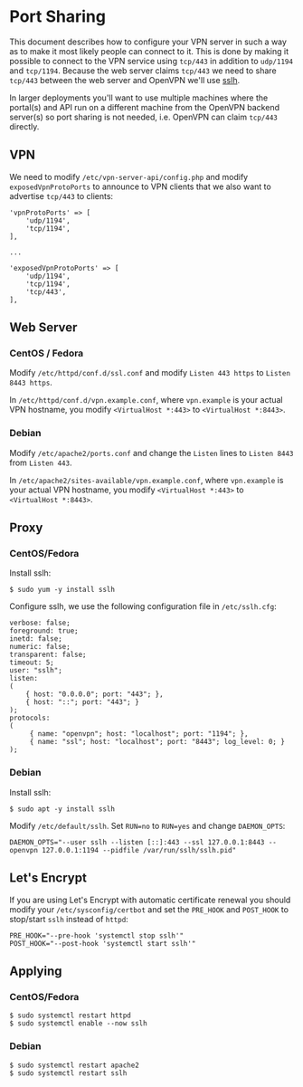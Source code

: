 # Port Sharing

This document describes how to configure your VPN server in such a way as to
make it most likely people can connect to it. This is done by making it 
possible to connect to the VPN service using `tcp/443` in addition to 
`udp/1194` and `tcp/1194`. Because the web server claims `tcp/443` we need to 
share `tcp/443` between the web server and OpenVPN we'll use 
[sslh](https://github.com/yrutschle/sslh).

In larger deployments you'll want to use multiple machines where the portal(s) 
and API run on a different machine from the OpenVPN backend server(s) so port
sharing is not needed, i.e. OpenVPN can claim `tcp/443` directly.

## VPN

We need to modify `/etc/vpn-server-api/config.php` and modify 
`exposedVpnProtoPorts` to announce to VPN clients that we also want to 
advertise `tcp/443` to clients:

    'vpnProtoPorts' => [
        'udp/1194',
        'tcp/1194',
    ],

    ...

    'exposedVpnProtoPorts' => [
        'udp/1194',
        'tcp/1194',
        'tcp/443',
    ],

## Web Server

### CentOS / Fedora

Modify `/etc/httpd/conf.d/ssl.conf` and modify `Listen 443 https` to 
`Listen 8443 https`.

In `/etc/httpd/conf.d/vpn.example.conf`, where `vpn.example` is your actual 
VPN hostname, you modify `<VirtualHost *:443>` to `<VirtualHost *:8443>`.

### Debian

Modify `/etc/apache2/ports.conf` and change the `Listen` lines to `Listen 8443` 
from `Listen 443`.

In `/etc/apache2/sites-available/vpn.example.conf`, where `vpn.example` is your 
actual VPN hostname, you modify `<VirtualHost *:443>` to 
`<VirtualHost *:8443>`.

## Proxy

### CentOS/Fedora

Install sslh:

    $ sudo yum -y install sslh

Configure sslh, we use the following configuration file in `/etc/sslh.cfg`:

    verbose: false;
    foreground: true;
    inetd: false;
    numeric: false;
    transparent: false;
    timeout: 5;
    user: "sslh";
    listen:
    (
        { host: "0.0.0.0"; port: "443"; },
        { host: "::"; port: "443"; }
    );
    protocols:
    (
         { name: "openvpn"; host: "localhost"; port: "1194"; },
         { name: "ssl"; host: "localhost"; port: "8443"; log_level: 0; }
    );

### Debian

Install sslh:

    $ sudo apt -y install sslh

Modify `/etc/default/sslh`. Set `RUN=no` to `RUN=yes` and change `DAEMON_OPTS`:

    DAEMON_OPTS="--user sslh --listen [::]:443 --ssl 127.0.0.1:8443 --openvpn 127.0.0.1:1194 --pidfile /var/run/sslh/sslh.pid"

## Let's Encrypt

If you are using Let's Encrypt with automatic certificate renewal you should 
modify your `/etc/sysconfig/certbot` and set the `PRE_HOOK` and `POST_HOOK` to 
stop/start `sslh` instead of `httpd`:

```
PRE_HOOK="--pre-hook 'systemctl stop sslh'"
POST_HOOK="--post-hook 'systemctl start sslh'"
```

## Applying

### CentOS/Fedora

    $ sudo systemctl restart httpd
    $ sudo systemctl enable --now sslh

### Debian

    $ sudo systemctl restart apache2
    $ sudo systemctl restart sslh
